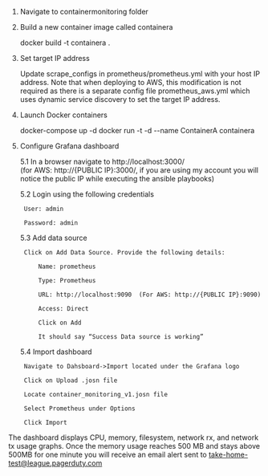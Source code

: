 1. Navigate to containermonitoring folder

2. Build a new container image called containera

	docker build -t containera .

3. Set target IP address

	Update scrape_configs in prometheus/prometheus.yml with your host IP address. Note that when deploying to AWS, this modification is not required as there is a separate config file prometheus_aws.yml which uses dynamic service discovery to set the target IP address.

4. Launch Docker containers

	docker-compose up -d
	docker run -t -d --name ContainerA containera

5. Configure Grafana dashboard

	5.1 In a browser navigate to http://localhost:3000/	       
	(for AWS: http://{PUBLIC IP}:3000/, if you are using my account you will notice the       public IP while executing the ansible playbooks)

	5.2 Login using the following credentials

	    User: admin

	    Password: admin

	5.3 Add data source

	    Click on Add Data Source. Provide the following details:

	        Name: prometheus

	        Type: Prometheus

	        URL: http://localhost:9090  (For AWS: http://{PUBLIC IP}:9090)

	        Access: Direct

            Click on Add

            It should say “Success Data source is working”

	5.4 Import dashboard 

	    Navigate to Dahsboard->Import located under the Grafana logo

	    Click on Upload .josn file

	    Locate container_monitoring_v1.josn file

	    Select Prometheus under Options

	    Click Import

The dashboard displays CPU, memory, filesystem, network rx, and network tx usage graphs. Once the memory usage reaches 500 MB and stays above 500MB for one minute you will receive an email alert sent to take-home-test@league.pagerduty.com 

